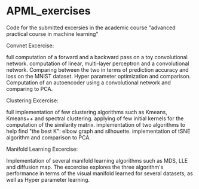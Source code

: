 # APML_exercises

Code for the submitted excersies in the academic course "advanced practical course in machine learning"

Convnet Excercise: 

full computation of a forward and a backward pass on a toy convolutional network.
computation of linear, multi-layer perceptron and a convolutional network. Comparing between the two in terms of prediction accuracy and loss on the MNIST dataset. 
Hyper parameter optimization and comparison.
Computation of an autoencoder using a convolutional network and comparing to PCA.

Clustering Excercise:

full implementation of few clustering algorithms such as Kmeans, Kmeans++ and spectral clustering.
applying of few initial kernels for the computation of the similarity matrix.
implementation of two algorithms to help find "the best K": elbow graph and silhouette.
implementation of tSNE algorithm and comparison to PCA.

Manifold Learning Excercise:

Implementation of several manifold learning algorithms such as MDS, LLE and diffusion map.
The excercise explores the three algorithm's performance in terms of the visual manifold learned for several datasets, as well as 
Hyper parameter learning.
